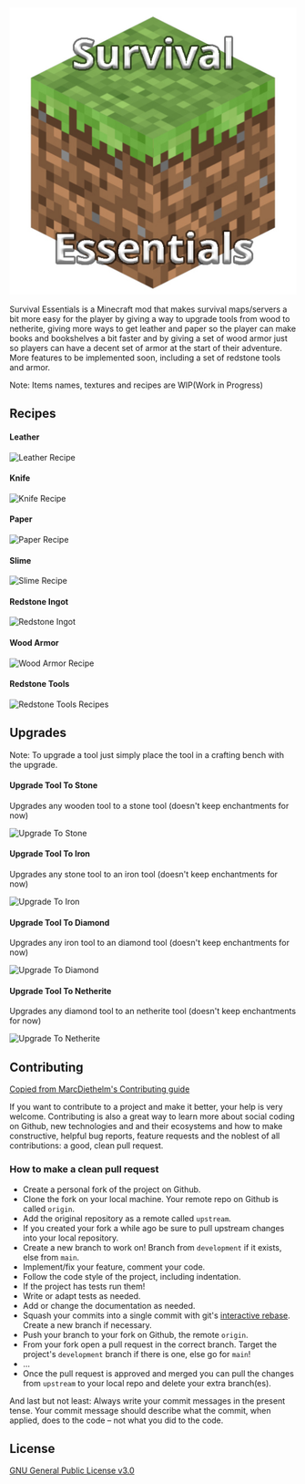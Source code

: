 ![Survival Essentials](https://raw.githubusercontent.com/omegaleo/mc-survessentials-mod/main/src/main/resources/logo.jpg "Survival Essentials")

Survival Essentials is a Minecraft mod that makes survival maps/servers a bit more easy for the player by giving a way to upgrade tools from wood to netherite, giving more ways to get leather and paper so the player can make books and bookshelves a bit faster and by giving a set of wood armor just so players can have a decent set of armor at the start of their adventure. 
More features to be implemented soon, including a set of redstone tools and armor. 

Note: Items names, textures and recipes are WIP(Work in Progress)

## Recipes
#### Leather
![Leather Recipe](https://i.imgur.com/w0yopoZ.jpg "Leather Recipe")

#### Knife
![Knife Recipe](https://imgur.com/PuUEwbW.jpg "Knife Recipe")

#### Paper
![Paper Recipe](https://imgur.com/3W6zHVo.jpg "Paper Recipe")

#### Slime
![Slime Recipe](https://imgur.com/cpJJhsg.jpg "Slime Recipe")

#### Redstone Ingot
![Redstone Ingot](https://imgur.com/iZLq4lw.jpg "Redstone Ingot")

#### Wood Armor
![Wood Armor Recipe](https://imgur.com/LPYCjKI.jpg "Wood Armor Recipe")

#### Redstone Tools
![Redstone Tools Recipes](https://imgur.com/MDLY8u7.jpg "Redstone Tools Recipes")

## Upgrades

Note: To upgrade a tool just simply place the tool in a crafting bench with the upgrade.

#### Upgrade Tool To Stone
Upgrades any wooden tool to a stone tool (doesn't keep enchantments for now)

![Upgrade To Stone](https://imgur.com/L1uhxs5.jpg "Upgrade To Stone")

#### Upgrade Tool To Iron
Upgrades any stone tool to an iron tool (doesn't keep enchantments for now)

![Upgrade To Iron](https://imgur.com/lJQVdT1.jpg "Upgrade To Iron")

#### Upgrade Tool To Diamond
Upgrades any iron tool to an diamond tool (doesn't keep enchantments for now)

![Upgrade To Diamond](https://imgur.com/HZTcl4q.jpg "Upgrade To Diamond")

#### Upgrade Tool To Netherite
Upgrades any diamond tool to an netherite tool (doesn't keep enchantments for now)

![Upgrade To Netherite](https://imgur.com/YBrrGHI.jpg "Upgrade To Netherite")


## Contributing

[Copied from MarcDiethelm's Contributing guide](https://gist.github.com/MarcDiethelm/7303312)

If you want to contribute to a project and make it better, your help is very welcome. Contributing is also a great way to learn more about social coding on Github, new technologies and and their ecosystems and how to make constructive, helpful bug reports, feature requests and the noblest of all contributions: a good, clean pull request.

### How to make a clean pull request

- Create a personal fork of the project on Github.
- Clone the fork on your local machine. Your remote repo on Github is called `origin`.
- Add the original repository as a remote called `upstream`.
- If you created your fork a while ago be sure to pull upstream changes into your local repository.
- Create a new branch to work on! Branch from `development` if it exists, else from `main`.
- Implement/fix your feature, comment your code.
- Follow the code style of the project, including indentation.
- If the project has tests run them!
- Write or adapt tests as needed.
- Add or change the documentation as needed.
- Squash your commits into a single commit with git's [interactive rebase](https://help.github.com/articles/interactive-rebase). Create a new branch if necessary.
- Push your branch to your fork on Github, the remote `origin`.
- From your fork open a pull request in the correct branch. Target the project's `development` branch if there is one, else go for `main`!
- ...
- Once the pull request is approved and merged you can pull the changes from `upstream` to your local repo and delete
your extra branch(es).

And last but not least: Always write your commit messages in the present tense. Your commit message should describe what the commit, when applied, does to the code – not what you did to the code.

## License
[GNU General Public License v3.0](https://choosealicense.com/licenses/gpl-3.0/)
